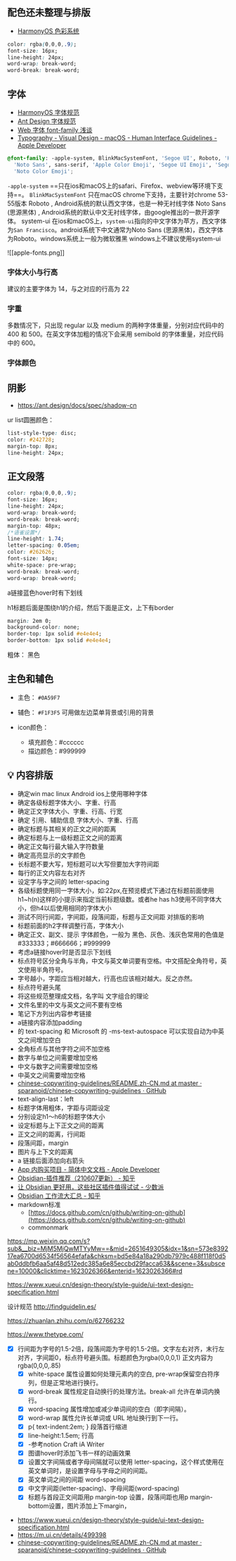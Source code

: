 ## 配色**还未整理与排版**
- [HarmonyOS 色彩系统](https://developer.harmonyos.com/cn/docs/design/des-guides/color-0000001111857246)

```css
color: rgba(0,0,0,.9);
font-size: 16px;
line-height: 24px;
word-wrap: break-word;
word-break: break-word;
```
## 字体
- [HarmonyOS 字体规范](https://developer.harmonyos.com/cn/docs/design/des-guides/color-0000001111857246)
- [Ant Design 字体规范](https://ant.design/docs/spec/font-cn)
- [Web 字体 font-family 浅谈](https://www.cnblogs.com/cangdu/p/14042117.html)
- [Typography - Visual Design - macOS - Human Interface Guidelines - Apple Developer](https://developer.apple.com/design/human-interface-guidelines/macos/visual-design/typography/)

```css
@font-family: -apple-system, BlinkMacSystemFont, 'Segoe UI', Roboto, 'Helvetica Neue', Arial,
  'Noto Sans', sans-serif, 'Apple Color Emoji', 'Segoe UI Emoji', 'Segoe UI Symbol',
  'Noto Color Emoji';
```

`-apple-system` ==只在ios和macOS上的safari、Firefox、webview等环境下支持==。
`BlinkMacSystemFont` 只在macOS chrome下支持，主要针对chrome 53-55版本
Roboto , Android系统的默认西文字体，也是一种无衬线字体
Noto Sans (思源黑体) , Android系统的默认中文无衬线字体，由google推出的一款开源字体。
system-ui 在ios和macOS上，`system-ui`指向的中文字体为苹方，西文字体为`San Francisco`。android系统下中文通常为Noto Sans (思源黑体)，西文字体为Roboto。windows系统上一般为微软雅黑 windows上不建议使用system-ui

![[apple-fonts.png]]
### 字体大小与行高
建议的主要字体为 14，与之对应的行高为 22
### 字重
多数情况下，只出现 regular 以及 medium 的两种字体重量，分别对应代码中的 400 和 500。在英文字体加粗的情况下会采用 semibold 的字体重量，对应代码中的 600。
### 字体颜色
## 阴影
- https://ant.design/docs/spec/shadow-cn

ur list圆圈颜色：
```css
list-style-type: disc;
color: #242728;
margin-top: 8px;
line-height: 24px;
```

## 正文段落
```css
color: rgba(0,0,0,.9);
font-size: 16px;
line-height: 24px;
word-wrap: break-word;
word-break: break-word;
margin-top: 48px;
/*语雀设置*/
line-height: 1.74;
letter-spacing: 0.05em;
color: #262626;
font-size: 14px;
white-space: pre-wrap;
word-break: break-word;
word-wrap: break-word;

```

a链接蓝色hover时有下划线

h1标题后面是围绕h1的介绍，然后下面是正文，上下有border
```css
margin: 2em 0;
background-color: none;
border-top: 1px solid #e4e4e4;
border-bottom: 1px solid #e4e4e4;
```

粗体： 黑色

## 主色和辅色
- 主色： `#0A59F7`

- 辅色： `#F1F3F5` 可用做左边菜单背景或引用的背景

- icon颜色：
	- 填充颜色：#cccccc
	- 描边颜色：#999999


## 💡 内容排版
- 确定win mac linux Android ios上使用哪种字体
- 确定各级标题字体大小、字重、行高
- 确定正文字体大小、字重、行高、行宽
- 确定 引用、辅助信息 字体大小、字重、行高
- 确定标题与其相关的正文之间的距离
- 确定标题与上一级标题正文之间的距离
- 确定正文每行最大输入字符数量
- 确定高亮显示的文字颜色
- 长标题不要大写，短标题可以大写但要加大字符间距
- 每行的正文内容左右对齐
- 设定字与字之间的 letter-spacing
- 各级标题使用同一字体大小，如:22px,在预览模式下通过在标题前面使用h1~h(n)这样的小提示来指定当前标题级数。或者he has h3使用不同字体大小，但h4以后使用相同的字体大小
- 测试不同行间距，字间距，段落间距，标题与正文间距 对排版的影响
- 标题前面的h2字样调整行高，字体大小
- 确定正文、副文、提示 字体颜色，一般为 黑色、灰色、浅灰色常用的色值是#333333；#666666；#999999
- 考虑a链接hover时是否显示下划线
- 标点符号区分全角与半角，中文与英文单词要有空格。中文搭配全角符号，英文使用半角符号。
- 字号越小，字距应当相对越大，行高也应该相对越大。反之亦然。
- 标点符号避头尾
- 将这些规范整理成文档，名字叫 文字组合的理论
- 文件名里的中文与英文之间不要有空格
- 笔记下方列出内容参考链接
- a链接内容添加padding
- 的 text-spacing 和 Microsoft 的 -ms-text-autospace 可以实现自动为中英文之间增加空白
- 全角标点与其他字符之间不加空格
- 数字与单位之间需要增加空格
- 中文与数字之间需要增加空格
- 中英文之间需要增加空格
- [chinese-copywriting-guidelines/README.zh-CN.md at master · sparanoid/chinese-copywriting-guidelines · GitHub](https://github.com/sparanoid/chinese-copywriting-guidelines/blob/master/README.zh-CN.md)
- text-align-last：left
- 标题字体用粗体，字距与词距设定
- 分别设定h1～h6的标题字体大小
- 设定标题与上下正文之间的距离
- 正文之间的距离，行间距
- 段落间距，margin
- 图片与上下文的距离
- a 链接后面添加向右箭头
- [App 内购买项目 - 简体中文文档 - Apple Developer](https://developer.apple.com/cn/documentation/storekit/in-app_purchase/#overview)
- [Obsidian-插件推荐（210607更新） - 知乎](https://zhuanlan.zhihu.com/p/353449575)
- [让 Obsidian 更好用，这些社区插件值得试试 - 少数派](https://sspai.com/post/66094)
- [Obsidian 工作流大汇总 - 知乎](https://zhuanlan.zhihu.com/p/377967958)
- markdown标准
	- [https://docs.github.com/cn/github/writing-on-github](https://docs.github.com/cn/github/writing-on-github)
	- commonmark

https://mp.weixin.qq.com/s?sub&__biz=MjM5MjQwMTYyMw==&mid=2651649305&idx=1&sn=573e839217ea6700d6534f56564efafa&chksm=bd5e84a18a290db7979c488f118f0d5ab0ddbfb6aa5af48d512edc385a6e85eccbd29facca63&&scene=3&subscene=10000&clicktime=1623026366&enterid=1623026366#rd

https://www.xueui.cn/design-theory/style-guide/ui-text-design-specification.html

设计规范 http://findguidelin.es/

https://zhuanlan.zhihu.com/p/62766232

https://www.thetype.com/

- [x] 行间距为字号的1.5-2倍，段落间距为字号的1.5-2倍。文字左右对齐，末行左对齐，字间距0，标点符号避头围。标题颜色为rgba(0,0,0,1) 正文内容为rgba(0,0,0,.85)
	- [x] white-space 属性设置如何处理元素内的空白, pre-wrap保留空白符序列，但是正常地进行换行。
	- [x] word-break 属性规定自动换行的处理方法。break-all	允许在单词内换行。
	- [x] word-spacing 属性增加或减少单词间的空白（即字间隔）。
	- [x] word-wrap 属性允许长单词或 URL 地址换行到下一行。
	- [x] p{ text-indent:2em; }  段落首行缩进
	- [x] line-height:1.5em; 行高
	- [x] -参考notion Craft   iA Writer
	- [x] 图谱hover时添加飞书一样的动画效果
	- [x] 设置文字间隔或者字母间隔就可以使用 letter-spacing，这个样式使用在英文单词时，是设置字母与字母之间的间距。
	- [x] 英文单词之间的间距 word-spacing
	- [x] 中文字间距(letter-spacing)、字母间距(word-spacing)
	- [x] 标题与首段正文间距用p margin-top 设置，段落间距也用p margin-bottom设置，图片添加上下margin，

- https://www.xueui.cn/design-theory/style-guide/ui-text-design-specification.html
- https://m.ui.cn/details/499398
- [chinese-copywriting-guidelines/README.zh-CN.md at master · sparanoid/chinese-copywriting-guidelines · GitHub](https://github.com/sparanoid/chinese-copywriting-guidelines/blob/master/README.zh-CN.md)